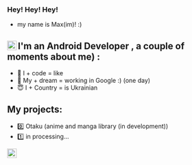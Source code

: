 ### Hey! Hey! Hey! 
- my name is Max(im)! :)


## I'm an Android Developer [<img align="left" alt="mskstimka | LinkedIn" width="22px" src="https://cdn-icons-png.flaticon.com/512/174/174857.png" />][linkedin], a couple of moments about me) :
- 🥰 I + code = like
- 🧐 My + dream = working in Google :) (one day)
- 😇 I + Country = is Ukrainian

## My projects: 
- 0️⃣ Otaku (anime and manga library (in development))
- 1️⃣ in processing...

[<img align="left" alt="mskstimka | LinkedIn" width="22px" src="https://cdn-icons-png.flaticon.com/512/174/174857.png" />][linkedin]


[linkedin]: https://www.linkedin.com/in/maxim-tymchyshyn-217446219/